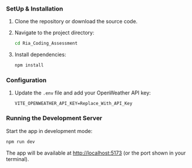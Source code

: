 
### SetUp & Installation

1. Clone the repository or download the source code.

2. Navigate to the project directory:

   ```sh
   cd Ria_Coding_Assessment
   ```

3. Install dependencies:

   ```sh
   npm install
   ```

### Configuration

1. Update the `.env` file and add your OpenWeather API key:

   ```
   VITE_OPENWEATHER_API_KEY=Replace_With_API_Key
   ```

### Running the Development Server

Start the app in development mode:

```sh
npm run dev
```

The app will be available at [http://localhost:5173](http://localhost:5173) (or the port shown in your terminal).

